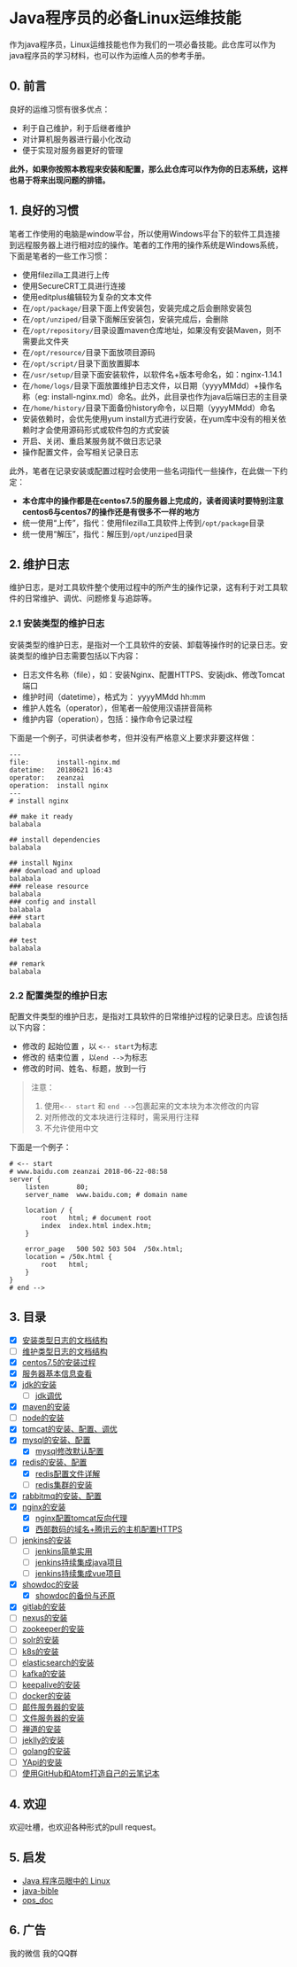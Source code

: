 # Java程序员的必备Linux运维技能
作为java程序员，Linux运维技能也作为我们的一项必备技能。此仓库可以作为java程序员的学习材料，也可以作为运维人员的参考手册。

## 0. 前言
良好的运维习惯有很多优点：

- 利于自己维护，利于后继者维护
- 对计算机服务器进行最小化改动
- 便于实现对服务器更好的管理

**此外，如果你按照本教程来安装和配置，那么此仓库可以作为你的日志系统，这样也易于将来出现问题的排错。**

## 1. 良好的习惯
笔者工作使用的电脑是window平台，所以使用Windows平台下的软件工具连接到远程服务器上进行相对应的操作。笔者的工作用的操作系统是Windows系统，下面是笔者的一些工作习惯：

- 使用filezilla工具进行上传
- 使用SecureCRT工具进行连接
- 使用editplus编辑较为复杂的文本文件
- 在`/opt/package/`目录下面上传安装包，安装完成之后会删除安装包
- 在`/opt/unziped/`目录下面解压安装包，安装完成后，会删除
- 在`/opt/repository/`目录设置maven仓库地址，如果没有安装Maven，则不需要此文件夹
- 在`/opt/resource/`目录下面放项目源码
- 在`/opt/script/`目录下面放置脚本
- 在`/usr/setup/`目录下面安装软件，以软件名+版本号命名，如：nginx-1.14.1
- 在`/home/logs/`目录下面放置维护日志文件，以日期（yyyyMMdd）+操作名称（eg: install-nginx.md）命名。此外，此目录也作为java后端日志的主目录
- 在`/home/history/`目录下面备份history命令，以日期（yyyyMMdd）命名
- 安装依赖时，会优先使用yum install方式进行安装，在yum库中没有的相关依赖时才会使用源码形式或软件包的方式安装
- 开启、关闭、重启某服务就不做日志记录
- 操作配置文件，会写相关记录日志

此外，笔者在记录安装或配置过程时会使用一些名词指代一些操作，在此做一下约定：

- **本仓库中的操作都是在centos7.5的服务器上完成的，读者阅读时要特别注意centos6与centos7的操作还是有很多不一样的地方**
- 统一使用“上传”，指代：使用filezilla工具软件上传到`/opt/package`目录
- 统一使用“解压”，指代：解压到`/opt/unziped`目录

## 2. 维护日志
维护日志，是对工具软件整个使用过程中的所产生的操作记录，这有利于对工具软件的日常维护、调优、问题修复与追踪等。

### 2.1 安装类型的维护日志
安装类型的维护日志，是指对一个工具软件的安装、卸载等操作时的记录日志。安装类型的维护日志需要包括以下内容：

- 日志文件名称（file），如：安装Nginx、配置HTTPS、安装jdk、修改Tomcat端口
- 维护时间（datetime），格式为： yyyyMMdd hh:mm
- 维护人姓名（operator），但笔者一般使用汉语拼音简称
- 维护内容（operation），包括：操作命令记录过程

下面是一个例子，可供读者参考，但并没有严格意义上要求非要这样做：
```
---
file:		install-nginx.md
datetime:	20180621 16:43
operator:	zeanzai
operation:	install nginx
---
# install nginx

## make it ready
balabala

## install dependencies
balabala

## install Nginx
### download and upload
balabala
### release resource
balabala
### config and install
balabala
### start
balabala

## test
balabala

## remark
balabala
```

### 2.2 配置类型的维护日志
配置文件类型的维护日志，是指对工具软件的日常维护过程的记录日志。应该包括以下内容：

- 修改的 起始位置 ，以 `<-- start`为标志
- 修改的 结束位置 ，以`end -->`为标志
- 修改的时间、姓名、标题，放到一行

> 注意：<br/>
> 1. 使用`<-- start` 和 `end -->`包裹起来的文本块为本次修改的内容
> 2. 对所修改的文本块进行注释时，需采用行注释
> 3. 不允许使用中文<br/>

下面是一个例子：
```shell
# <-- start
# www.baidu.com zeanzai 2018-06-22-08:58
server {
    listen       80;
    server_name  www.baidu.com; # domain name

    location / {
        root   html; # document root
        index  index.html index.htm;
    }

    error_page   500 502 503 504  /50x.html;
    location = /50x.html {
        root   html;
    }
}
# end -->
```

## 3. 目录
- [x] [安装类型日志的文档结构](https://github.com/zeanzai/Java-Linux/blob/master/markdown/content-architecture.md)
- [ ] [维护类型日志的文档结构]()
- [x] [centos7.5的安装过程](https://github.com/zeanzai/Java-Linux/blob/master/markdown/cento7.5-install-tutorial.md)
- [x] [服务器基本信息查看](https://github.com/zeanzai/Java-Linux/blob/master/markdown/centos7.5-basic-information.md)
- [x] [jdk的安装](https://github.com/zeanzai/Java-Linux/blob/master/markdown/install-jdk.md)
    - [ ] [jdk调优]()
- [x] [maven的安装](https://github.com/zeanzai/Java-Linux/blob/master/markdown/install-maven.md)
- [ ] [node的安装]()
- [x] [tomcat的安装、配置、调优]()
- [x] [mysql的安装、配置](https://github.com/zeanzai/Java-Linux/blob/master/markdown/install-mysql.md)
    - [x] [mysql修改默认配置](https://github.com/zeanzai/Java-Linux/blob/master/markdown/mysql5.7-configure.md)
- [x] [redis的安装、配置](https://github.com/zeanzai/Java-Linux/blob/master/markdown/install-redis.md)
    - [x] [redis配置文件详解](https://github.com/zeanzai/Java-Linux/blob/master/markdown/redis3.0-configFile.md)
    - [ ] [redis集群的安装]()
- [x] [rabbitmq的安装、配置]()
- [x] [nginx的安装]()
    - [x] [nginx配置tomcat反向代理]()
    - [x] [西部数码的域名+腾讯云的主机配置HTTPS]()
- [ ] [jenkins的安装]()
    - [ ] [jenkins简单实用]()
    - [ ] [jenkins持续集成java项目]()
    - [ ] [jenkins持续集成vue项目]()
- [x] [showdoc的安装]()
    - [x] [showdoc的备份与还原]()
- [x] [gitlab的安装]()
- [ ] [nexus的安装]()
- [ ] [zookeeper的安装]()
- [ ] [solr的安装]()
- [ ] [k8s的安装]()
- [ ] [elasticsearch的安装]()
- [ ] [kafka的安装]()
- [ ] [keepalive的安装]()
- [ ] [docker的安装]()
- [ ] [邮件服务器的安装]()
- [ ] [文件服务器的安装]()
- [ ] [禅道的安装]()
- [ ] [jeklly的安装]()
- [ ] [golang的安装]()
- [ ] [YApi的安装]()
- [ ] [使用GitHub和Atom打造自己的云笔记本]()

## 4. 欢迎
欢迎吐槽，也欢迎各种形式的pull request。

## 5. 启发

- [Java 程序员眼中的 Linux](https://github.com/judasn/Linux-Tutorial)
- [java-bible](https://github.com/biezhi/java-bible)
- [ops_doc](https://github.com/liquanzhou/ops_doc)

## 6. 广告
我的微信
我的QQ群
